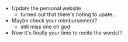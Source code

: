 - Update the personal website
	- turned out that there's noting to upate...
- Maybe check your reimbursement?
	- still miss one oh god
- Now it's finally your time to recite the words!!!

